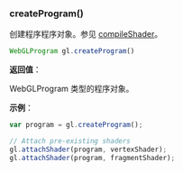 ### createProgram()

创建程序程序对象。参见 [compileShader](#compileShader)。

```js
WebGLProgram gl.createProgram()
```

**返回值**：

WebGLProgram 类型的程序对象。

**示例**：

```js
var program = gl.createProgram();

// Attach pre-existing shaders
gl.attachShader(program, vertexShader);
gl.attachShader(program, fragmentShader);
```
